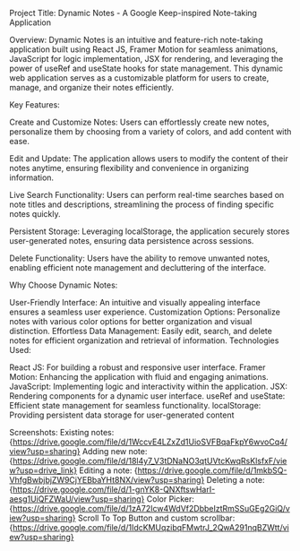 Project Title: Dynamic Notes - A Google Keep-inspired Note-taking Application

Overview:
Dynamic Notes is an intuitive and feature-rich note-taking application built using React JS, Framer Motion for seamless animations, JavaScript for logic implementation, JSX for rendering, and leveraging the power of useRef and useState hooks for state management. This dynamic web application serves as a customizable platform for users to create, manage, and organize their notes efficiently.

Key Features:

Create and Customize Notes: Users can effortlessly create new notes, personalize them by choosing from a variety of colors, and add content with ease.

Edit and Update: The application allows users to modify the content of their notes anytime, ensuring flexibility and convenience in organizing information.

Live Search Functionality: Users can perform real-time searches based on note titles and descriptions, streamlining the process of finding specific notes quickly.

Persistent Storage: Leveraging localStorage, the application securely stores user-generated notes, ensuring data persistence across sessions.

Delete Functionality: Users have the ability to remove unwanted notes, enabling efficient note management and decluttering of the interface.

Why Choose Dynamic Notes:

User-Friendly Interface: An intuitive and visually appealing interface ensures a seamless user experience.
Customization Options: Personalize notes with various color options for better organization and visual distinction.
Effortless Data Management: Easily edit, search, and delete notes for efficient organization and retrieval of information.
Technologies Used:

React JS: For building a robust and responsive user interface.
Framer Motion: Enhancing the application with fluid and engaging animations.
JavaScript: Implementing logic and interactivity within the application.
JSX: Rendering components for a dynamic user interface.
useRef and useState: Efficient state management for seamless functionality.
localStorage: Providing persistent data storage for user-generated content

Screenshots:
Existing notes: {https://drive.google.com/file/d/1WccvE4LZxZd1UioSVFBqaFkpY6wvoCq4/view?usp=sharing}
Adding new note: {https://drive.google.com/file/d/18l4y7_V3tDNaNO3qtUVtcKwqRsKlsfxF/view?usp=drive_link}
Editing a note: {https://drive.google.com/file/d/1mkbSQ-VhfgBwbjbjZW9CjYEBbaYHt8NX/view?usp=sharing}
Deleting a note: {https://drive.google.com/file/d/1-gnYK8-QNXftswHarI-aesg1UiQFZWaU/view?usp=sharing}
Color Picker: {https://drive.google.com/file/d/1zA72Icw4WdVf2DbbeIztRmSSuGEg2GiQ/view?usp=sharing}
Scroll To Top Button and custom scrollbar: {https://drive.google.com/file/d/1IdcKMUqzibqFMwtrJ_2QwA291nqBZWtt/view?usp=sharing}